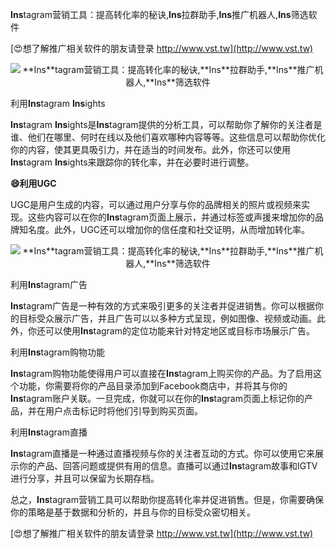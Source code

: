 **Ins**tagram营销工具：提高转化率的秘诀,**Ins**拉群助手,**Ins**推广机器人,**Ins**筛选软件

[😍想了解推广相关软件的朋友请登录 http://www.vst.tw](http://www.vst.tw)

 <center><img src="https://vst.tw/MP4/tuiguang/png/2.png" alt="**Ins**tagram营销工具：提高转化率的秘诀,**Ins**拉群助手,**Ins**推广机器人,**Ins**筛选软件"></center>

利用**Ins**tagram **Ins**ights

**Ins**tagram **Ins**ights是**Ins**tagram提供的分析工具，可以帮助你了解你的关注者是谁、他们在哪里、何时在线以及他们喜欢哪种内容等等。这些信息可以帮助你优化你的内容，使其更具吸引力，并在适当的时间发布。此外，你还可以使用**Ins**tagram **Ins**ights来跟踪你的转化率，并在必要时进行调整。

**😄利用UGC**

UGC是用户生成的内容，可以通过用户分享与你的品牌相关的照片或视频来实现。这些内容可以在你的**Ins**tagram页面上展示，并通过标签或声援来增加你的品牌知名度。此外，UGC还可以增加你的信任度和社交证明，从而增加转化率。

 <center><img src="https://vst.tw/MP4/tuiguang/png/0.png" alt="**Ins**tagram营销工具：提高转化率的秘诀,**Ins**拉群助手,**Ins**推广机器人,**Ins**筛选软件"></center>

利用**Ins**tagram广告

**Ins**tagram广告是一种有效的方式来吸引更多的关注者并促进销售。你可以根据你的目标受众展示广告，并且广告可以以多种方式呈现，例如图像、视频或动画。此外，你还可以使用**Ins**tagram的定位功能来针对特定地区或目标市场展示广告。

利用**Ins**tagram购物功能

**Ins**tagram购物功能使得用户可以直接在**Ins**tagram上购买你的产品。为了启用这个功能，你需要将你的产品目录添加到Facebook商店中，并将其与你的**Ins**tagram账户关联。一旦完成，你就可以在你的**Ins**tagram页面上标记你的产品，并在用户点击标记时将他们引导到购买页面。

利用**Ins**tagram直播

**Ins**tagram直播是一种通过直播视频与你的关注者互动的方式。你可以使用它来展示你的产品、回答问题或提供有用的信息。直播可以通过**Ins**tagram故事和IGTV进行分享，并且可以保留为长期存档。

总之，**Ins**tagram营销工具可以帮助你提高转化率并促进销售。但是，你需要确保你的策略是基于数据和分析的，并且与你的目标受众密切相关。

[😍想了解推广相关软件的朋友请登录 http://www.vst.tw](http://www.vst.tw)



